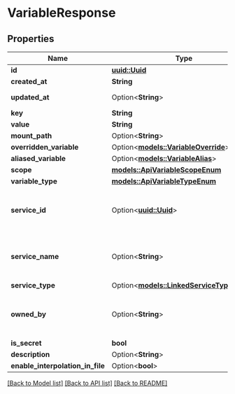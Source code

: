 # VariableResponse

## Properties

Name | Type | Description | Notes
------------ | ------------- | ------------- | -------------
**id** | [**uuid::Uuid**](uuid::Uuid.md) |  | [readonly]
**created_at** | **String** |  | [readonly]
**updated_at** | Option<**String**> |  | [optional][readonly]
**key** | **String** |  | 
**value** | **String** |  | 
**mount_path** | Option<**String**> |  | [optional]
**overridden_variable** | Option<[**models::VariableOverride**](VariableOverride.md)> |  | [optional]
**aliased_variable** | Option<[**models::VariableAlias**](VariableAlias.md)> |  | [optional]
**scope** | [**models::ApiVariableScopeEnum**](APIVariableScopeEnum.md) |  | 
**variable_type** | [**models::ApiVariableTypeEnum**](APIVariableTypeEnum.md) |  | 
**service_id** | Option<[**uuid::Uuid**](uuid::Uuid.md)> | The id of the service referenced by this variable. | [optional]
**service_name** | Option<**String**> | The name of the service referenced by this variable. | [optional]
**service_type** | Option<[**models::LinkedServiceTypeEnum**](LinkedServiceTypeEnum.md)> |  | [optional]
**owned_by** | Option<**String**> | Entity that created/own the variable (i.e: Qovery, Doppler) | [optional]
**is_secret** | **bool** |  | 
**description** | Option<**String**> |  | [optional]
**enable_interpolation_in_file** | Option<**bool**> |  | [optional]

[[Back to Model list]](../README.md#documentation-for-models) [[Back to API list]](../README.md#documentation-for-api-endpoints) [[Back to README]](../README.md)


